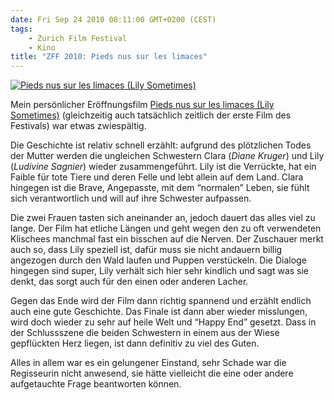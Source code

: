 ```yaml
---
date: Fri Sep 24 2010 08:11:00 GMT+0200 (CEST)
tags:
    - Zurich Film Festival
    - Kino
title: "ZFF 2010: Pieds nus sur les limaces"
---
```



[![Pieds nus sur les limaces (Lily Sometimes)](http://media.tumblr.com/tumblr_l97zevIIqp1qa2z4q.jpg)](http://www.zurichfilmfestival.org/de/programm-2010/filme/541/lily-sometimes/)

Mein persönlicher Eröffnungsfilm [Pieds nus sur les limaces (Lily Sometimes)](http://www.zurichfilmfestival.org/de/programm-2010/filme/541/lily-sometimes/)
(gleichzeitig auch tatsächlich zeitlich der erste Film des Festivals)
war etwas zwiespältig.

Die Geschichte ist relativ schnell erzählt: aufgrund des plötzlichen
Todes der Mutter werden die ungleichen Schwestern Clara (*Diane Kruger*)
und Lily (*Ludivine Sagnier*) wieder zusammengeführt. Lily ist die
Verrückte, hat ein Faible für tote Tiere und deren Felle und lebt allein
auf dem Land. Clara hingegen ist die Brave, Angepasste, mit dem
“normalen” Leben, sie fühlt sich verantwortlich und will auf ihre
Schwester aufpassen.

Die zwei Frauen tasten sich aneinander an, jedoch dauert das alles viel
zu lange. Der Film hat etliche Längen und geht wegen den zu oft
verwendeten Klischees manchmal fast ein bisschen auf die Nerven. Der
Zuschauer merkt auch so, dass Lily speziell ist, dafür muss sie nicht
andauern billig angezogen durch den Wald laufen und Puppen verstückeln.
Die Dialoge hingegen sind super, Lily verhält sich hier sehr kindlich
und sagt was sie denkt, das sorgt auch für den einen oder anderen
Lacher.

Gegen das Ende wird der Film dann richtig spannend und erzählt endlich
auch eine gute Geschichte. Das Finale ist dann aber wieder misslungen,
wird doch wieder zu sehr auf heile Welt und “Happy End” gesetzt. Dass in
der Schlussszene die beiden Schwestern in einem aus der Wiese
gepflückten Herz liegen, ist dann definitiv zu viel des Guten.

Alles in allem war es ein gelungener Einstand, sehr Schade war die
Regisseurin nicht anwesend, sie hätte vielleicht die eine oder andere
aufgetauchte Frage beantworten können.

